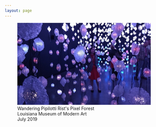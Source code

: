 ```yaml
---
layout: page
---
```


<figure>
    <img id="home-image" src="/assets/IMG_20190707_113310642.jpg"
         alt="Lauren in a red dress inside a dark room with hundreds of sparkly bulbs of purple light suspended from the ceiling">
    <figcaption>Wandering Pipilotti Rist's Pixel Forest<br />Louisiana Museum of Modern Art<br />July 2019</figcaption>
</figure>
